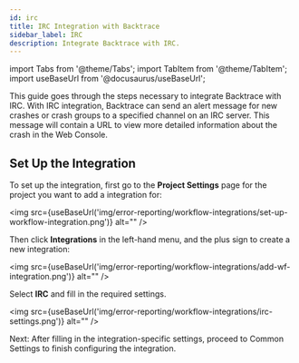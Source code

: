 ```yaml
---
id: irc
title: IRC Integration with Backtrace
sidebar_label: IRC
description: Integrate Backtrace with IRC.
---
```


import Tabs from '@theme/Tabs';
import TabItem from '@theme/TabItem';
import useBaseUrl from '@docusaurus/useBaseUrl';

This guide goes through the steps necessary to integrate Backtrace with IRC. With IRC integration, Backtrace can send an alert message for new crashes or crash groups to a specified channel on an IRC server. This message will contain a URL to view more detailed information about the crash in the Web Console.

## Set Up the Integration

To set up the integration, first go to the **Project Settings** page for the project you want to add a integration for:

<img src={useBaseUrl('img/error-reporting/workflow-integrations/set-up-workflow-integration.png')} alt="" />

Then click **Integrations** in the left-hand menu, and the plus sign to create a new integration:

<img src={useBaseUrl('img/error-reporting/workflow-integrations/add-wf-integration.png')} alt="" />

Select **IRC** and fill in the required settings.

<img src={useBaseUrl('img/error-reporting/workflow-integrations/irc-settings.png')} alt="" />

Next: After filling in the integration-specific settings, proceed to Common Settings to finish configuring the integration.
